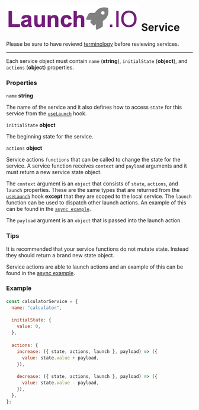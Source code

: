 # ![Launch.IO Logo](../../logo/logo-small.png) Service

Please be sure to have reviewd [terminology](./terminology.md) before reviewing services.

---

Each service object must contain `name` (**string**), `initialState` (**object**), and `actions` (**object**) properties.

### Properties

`name` **string**

The name of the service and it also defines how to access `state` for this service from the [`useLaunch`](./useLaunch.md) hook.

`initialState` **object**

The beginning state for the service.

`actions` **object**

Service actions `functions` that can be called to change the state for the service. A service function receives `context` and `payload` arguments and it must return a new service state object.

The `context` argument is an `object` that consists of `state`, `actions`, and `launch` properties. These are the same types that are returned from the [`useLaunch`](./useLaunch.md) hook **except** that they are scoped to the local service. The `launch` function can be used to dispatch other launch actions. An example of this can be found in the [`async example`](./asyncExample.md).

The `payload` argument is an `object` that is passed into the launch action.

### Tips

It is recommended that your service functions do not mutate state. Instead they should return a brand new state object.

Service actions are able to launch actions and an example of this can be found in the [async example](./asyncExample.md).

### Example

```javascript
const calculatorService = {
  name: "calculator",

  initialState: {
    value: 0,
  },

  actions: {
    increase: ({ state, actions, launch }, payload) => ({
      value: state.value + payload,
    }),

    decrease: ({ state, actions, launch }, payload) => ({
      value: state.value - payload,
    }),
  },
};
```
